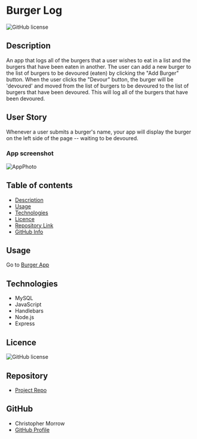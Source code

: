 # Burger Log

![GitHub license](https://img.shields.io/badge/license-MIT-blue.svg)

## Description 

An app that logs all of the burgers that a user wishes to eat in a list and the burgers that have been eaten in another.
The user can add a new burger to the list of burgers to be devoured (eaten) by clicking the "Add Burger" button. When the user clicks the "Devour" button, the burger will be 'devoured' and moved from the list of burgers to be devoured to the list of burgers that have been devoured. This will log all of the burgers that have been devoured.
## User Story

Whenever a user submits a burger's name, your app will display the burger on the left side of the page -- waiting to be devoured.

### App screenshot

![AppPhoto](public/assets/image.png)   

## Table of contents

- [Description](#Description)
- [Usage](#Usage)
- [Technologies](#Technologies)
- [Licence](#Licence)
- [Repository Link](#Repository)
- [GitHub Info](#GitHub) 

## Usage

Go to [Burger App](https://homework12burger.herokuapp.com/) 


## Technologies
* MySQL
* JavaScript
* Handlebars
* Node.js
* Express

## Licence

![GitHub license](https://img.shields.io/badge/license-MIT-blue.svg)


## Repository

- [Project Repo](https://github.com/morrow7564/Burger)


## GitHub

- Christopher Morrow
- [GitHub Profile](https://github.com/morrow7564)


